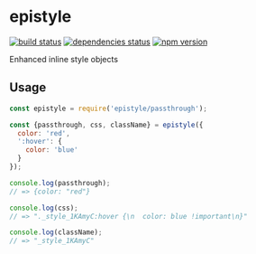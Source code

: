 # epistyle

[![build status][build-badge]][build-href]
[![dependencies status][deps-badge]][deps-href]
[![npm version][npm-badge]][npm-href]

Enhanced inline style objects

## Usage

```js
const epistyle = require('epistyle/passthrough');

const {passthrough, css, className} = epistyle({
  color: 'red',
  ':hover': {
    color: 'blue'
  }
});

console.log(passthrough);
// => {color: "red"}

console.log(css);
// => "._style_1KAmyC:hover {\n  color: blue !important\n}"

console.log(className);
// => "_style_1KAmyC"
```

[build-badge]: https://travis-ci.org/rtsao/epistyle.svg?branch=master
[build-href]: https://travis-ci.org/rtsao/epistyle
[deps-badge]: https://david-dm.org/rtsao/epistyle.svg
[deps-href]: https://david-dm.org/rtsao/epistyle
[npm-badge]: https://badge.fury.io/js/epistyle.svg
[npm-href]: https://www.npmjs.com/package/epistyle
